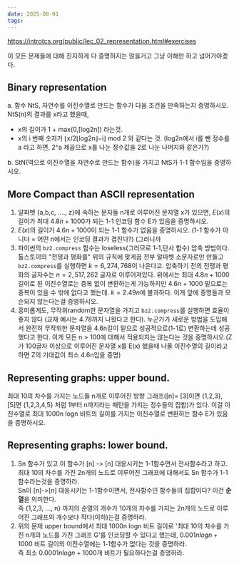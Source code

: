 ```yaml
---
date: 2025-08-01
tags:
---
```

https://introtcs.org/public/lec_02_representation.html#exercises

이 모든 문제들에 대해 진지하게 다 증명하지는 않을거고 그냥 이해만 하고 넘어가야겠다.  
## Binary representation
a. 함수 NtS, 자연수를 이진수열로 만드는 함수가 다음 조건을 만족하는지 증명하시오. 
NtS(n)의 결과를 x라고 했을때,  
- x의 길이가 1 + max(0,[log2n]) 라는것.  
- x의 i 번째 숫자가 ⌊x/2⌊log2​n⌋−i⌋ mod 2 와 같다는 것. (log2n에서 i를 뺀 정수를 a 라고 하면. 2^a 제곱으로 x를 나눈 정수값을 2로 나눈 나머지와 같은가?)  
  
b. StN(역으로 이진수열을 자연수로 만드는 함수)을 가지고 NtS가 1-1 함수임을 증명하시오.  
## More Compact than ASCII representation
1. 알파벳 {a,b,c, ...., z}에 속하는 문자들 n개로 이루어진 문자열 x가 있으면, $E(x)$의 길이가 최대 $4.8n + 1000$가 되는 1-1 인코딩 함수 E가 있음을 증명하시오.
2. $E(x)$의 길이가 $4.6n+1000$이 되는 1-1 함수가 없음을 증명하시오. (1-1 함수가 아니다 = 어떤 n에서는 인코딩 결과가 겹친다?) (그러니까
3. 파이썬의 `bz2.compress` 함수는 loseless(그러므로 1-1,단사 함수) 압축 방법이다. 톨스토이의 "전쟁과 평화를" 위의 규칙에 맞게끔 전부 알파벳 소문자로만 만들고 `bz2.compress`를 실행하면 $k = 6,274,768$이 나온다고. 압축하기 전의 전쟁과 평화의 글자수는 $n = 2,517,262$ 글자로 이루어져있다. 위에서는 최대 $4.8n+1000$ 길이로 된 이진수열로는 중복 없이 변환하는게 가능하지만 $4.6n+1000$ 밑으로는 중복이 있을 수 밖에 없다고 했는데. $k = 2.49n$에 불과하다. 이게 앞에 증명들과 모순되지 않는다는걸 증명하시오.
4. 흥미롭게도, 무작위random한 문자열을 가지고 `bz2.compress`를 실행하면 효율이 좋지 않다 (교재 예시는 4.78까지 나왔다고 한다). 누군가가 새로운 방법을 도입해서 완전히 무작위한 문자열을 4.6n길이 밑으로 성공적으로(1-1로) 변환하는데 성공했다고 한다. 이게 모든 n > 100에 대해서 적용되지는 않는다는 것을 증명하시오.(Z 가 100글자 이상으로 이루어진 문자열 x를 E(x) 했을때 나올 이진수열의 길이라고 하면 Z의 기대값이 최소 4.6n임을 증명)
## Representing graphs: upper bound.
최대 10의 차수를 가지는 노드들 n개로 이루어진 방향 그래프([n]= [3]이면 {1,2,3}, [5]면 {1,2,3,4,5} 처럼 1부터 n까지라는 패턴을 가지는 정수들의 집합)가 있다. 이걸 이진수열로 최대 1000n logn 비트의 길이를 가지는 이진수열로 변환하는 함수 E가 있음을 증명하시오.  
## Representing graphs: lower bound.
1. Sn 함수가 있고 이 함수가 [n] -> [n] 대응시키는 1-1함수면서 전사함수라고 하고. 최대 10의 차수를 가진 2n개의 노드로 이루어진 그래프에 대해서도 Sn 함수가 1-1 함수라는것을 증명하라.  
Sn이 [n]->[n] 대응시키는 1-1함수이면서, 전사함수인 함수들의 집합이다? 이건 **순열**을 의미한다.  
즉 {1,2,3, ..., n} 까지의 순열의 개수가 10개의 차수를 가지는 2n개의 노드로 이루어진 그래프의 개수보다 작다(이하)는걸 증명하라.  
2. 위의 문제 upper bound에서 최대 1000n logn 비트 길이로 '최대 10의 차수를 가진 n개의 노드를 가진 그래프 G'를 인코딩할 수 있다고 했는데, $0.001n logn + 1000$ 비트 길이의 이진수열에는 1-1함수가 없다는 것을 증명하라.  
즉 최소 $0.0001n logn + 1000$개 비트가 필요하다는걸 증명하라.

